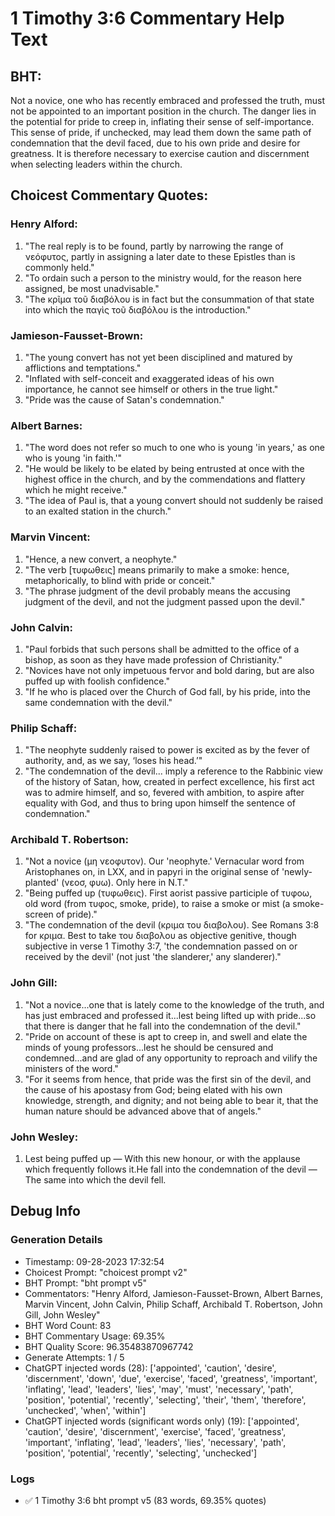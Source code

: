 # 1 Timothy 3:6 Commentary Help Text

## BHT:
Not a novice, one who has recently embraced and professed the truth, must not be appointed to an important position in the church. The danger lies in the potential for pride to creep in, inflating their sense of self-importance. This sense of pride, if unchecked, may lead them down the same path of condemnation that the devil faced, due to his own pride and desire for greatness. It is therefore necessary to exercise caution and discernment when selecting leaders within the church.

## Choicest Commentary Quotes:
### Henry Alford:
1. "The real reply is to be found, partly by narrowing the range of νεόφυτος, partly in assigning a later date to these Epistles than is commonly held."
2. "To ordain such a person to the ministry would, for the reason here assigned, be most unadvisable."
3. "The κρῖμα τοῦ διαβόλου is in fact but the consummation of that state into which the παγὶς τοῦ διαβόλου is the introduction."

### Jamieson-Fausset-Brown:
1. "The young convert has not yet been disciplined and matured by afflictions and temptations."
2. "Inflated with self-conceit and exaggerated ideas of his own importance, he cannot see himself or others in the true light."
3. "Pride was the cause of Satan's condemnation."

### Albert Barnes:
1. "The word does not refer so much to one who is young 'in years,' as one who is young 'in faith.'"
2. "He would be likely to be elated by being entrusted at once with the highest office in the church, and by the commendations and flattery which he might receive."
3. "The idea of Paul is, that a young convert should not suddenly be raised to an exalted station in the church."

### Marvin Vincent:
1. "Hence, a new convert, a neophyte."
2. "The verb [τυφωθεις] means primarily to make a smoke: hence, metaphorically, to blind with pride or conceit."
3. "The phrase judgment of the devil probably means the accusing judgment of the devil, and not the judgment passed upon the devil."

### John Calvin:
1. "Paul forbids that such persons shall be admitted to the office of a bishop, as soon as they have made profession of Christianity."
2. "Novices have not only impetuous fervor and bold daring, but are also puffed up with foolish confidence."
3. "If he who is placed over the Church of God fall, by his pride, into the same condemnation with the devil."

### Philip Schaff:
1. "The neophyte suddenly raised to power is excited as by the fever of authority, and, as we say, ‘loses his head.’"
2. "The condemnation of the devil... imply a reference to the Rabbinic view of the history of Satan, how, created in perfect excellence, his first act was to admire himself, and so, fevered with ambition, to aspire after equality with God, and thus to bring upon himself the sentence of condemnation."

### Archibald T. Robertson:
1. "Not a novice (μη νεοφυτον). Our 'neophyte.' Vernacular word from Aristophanes on, in LXX, and in papyri in the original sense of 'newly-planted' (νεοσ, φυω). Only here in N.T." 
2. "Being puffed up (τυφωθεις). First aorist passive participle of τυφοω, old word (from τυφος, smoke, pride), to raise a smoke or mist (a smoke-screen of pride)."
3. "The condemnation of the devil (κριμα του διαβολου). See Romans 3:8 for κριμα. Best to take του διαβολου as objective genitive, though subjective in verse 1 Timothy 3:7, 'the condemnation passed on or received by the devil' (not just 'the slanderer,' any slanderer)."

### John Gill:
1. "Not a novice...one that is lately come to the knowledge of the truth, and has just embraced and professed it...lest being lifted up with pride...so that there is danger that he fall into the condemnation of the devil."
2. "Pride on account of these is apt to creep in, and swell and elate the minds of young professors...lest he should be censured and condemned...and are glad of any opportunity to reproach and vilify the ministers of the word."
3. "For it seems from hence, that pride was the first sin of the devil, and the cause of his apostasy from God; being elated with his own knowledge, strength, and dignity; and not being able to bear it, that the human nature should be advanced above that of angels."

### John Wesley:
1. Lest being puffed up — With this new honour, or with the applause which frequently follows it.He fall into the condemnation of the devil — The same into which the devil fell.


## Debug Info
### Generation Details
- Timestamp: 09-28-2023 17:32:54
- Choicest Prompt: "choicest prompt v2"
- BHT Prompt: "bht prompt v5"
- Commentators: "Henry Alford, Jamieson-Fausset-Brown, Albert Barnes, Marvin Vincent, John Calvin, Philip Schaff, Archibald T. Robertson, John Gill, John Wesley"
- BHT Word Count: 83
- BHT Commentary Usage: 69.35%
- BHT Quality Score: 96.35483870967742
- Generate Attempts: 1 / 5
- ChatGPT injected words (28):
	['appointed', 'caution', 'desire', 'discernment', 'down', 'due', 'exercise', 'faced', 'greatness', 'important', 'inflating', 'lead', 'leaders', 'lies', 'may', 'must', 'necessary', 'path', 'position', 'potential', 'recently', 'selecting', 'their', 'them', 'therefore', 'unchecked', 'when', 'within']
- ChatGPT injected words (significant words only) (19):
	['appointed', 'caution', 'desire', 'discernment', 'exercise', 'faced', 'greatness', 'important', 'inflating', 'lead', 'leaders', 'lies', 'necessary', 'path', 'position', 'potential', 'recently', 'selecting', 'unchecked']

### Logs
- ✅ 1 Timothy 3:6 bht prompt v5 (83 words, 69.35% quotes)